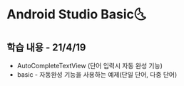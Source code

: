 # Android Studio Basic:last_quarter_moon_with_face:

## 학습 내용 - 21/4/19

- AutoCompleteTextView (단어 입력시 자동 완성 기능)
- basic - 자동완성 기능을 사용하는 예제(단일 단어, 다중 단어)

